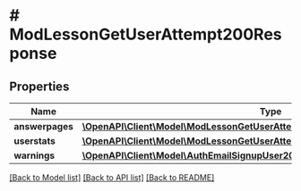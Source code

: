# # ModLessonGetUserAttempt200Response

## Properties

Name | Type | Description | Notes
------------ | ------------- | ------------- | -------------
**answerpages** | [**\OpenAPI\Client\Model\ModLessonGetUserAttempt200ResponseAnswerpagesInner[]**](ModLessonGetUserAttempt200ResponseAnswerpagesInner.md) |  |
**userstats** | [**\OpenAPI\Client\Model\ModLessonGetUserAttempt200ResponseUserstats**](ModLessonGetUserAttempt200ResponseUserstats.md) |  |
**warnings** | [**\OpenAPI\Client\Model\AuthEmailSignupUser200ResponseWarningsInner[]**](AuthEmailSignupUser200ResponseWarningsInner.md) |  | [optional]

[[Back to Model list]](../../README.md#models) [[Back to API list]](../../README.md#endpoints) [[Back to README]](../../README.md)
